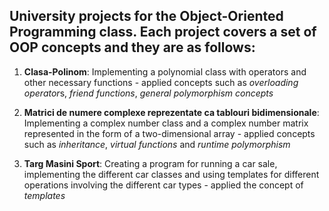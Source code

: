 ## University projects for the Object-Oriented Programming class. Each project covers a set of OOP concepts and they are as follows:
1. **Clasa-Polinom**: Implementing a polynomial class with operators and other necessary functions - applied concepts such as *overloading operator*s, *friend functions*, *general polymorphism concepts*

2. **Matrici de numere complexe reprezentate ca tablouri bidimensionale**: Implementing a complex number class and a complex number matrix represented in the form of a two-dimensional array - applied concepts such as *inheritance*, *virtual functions* and *runtime polymorphism*

3. **Targ Masini Sport**: Creating a program for running a car sale, implementing the different car classes and using templates for different operations involving the different car types - applied the concept of *templates*
